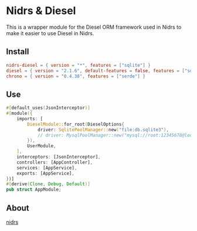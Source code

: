 # Nidrs & Diesel

This is a wrapper module for the Diesel ORM framework used in Nidrs to make it easier to use Diesel in Nidrs.

## Install

```toml
nidrs-diesel = { version = "*", features = ["sqlite"] }
diesel = { version = "2.1.6", default-features = false, features = ["sqlite", "chrono", "r2d2"] }
chrono = { version = "0.4.38", features = ["serde"] }
```

## Use

```rust
#[default_uses(JsonInterceptor)]
#[module({
    imports: [
        DieselModule::for_root(DieselOptions{
            driver: SqlitePoolManager::new("file:db.sqlite3"),
            // driver: MysqlPoolManager::new("mysql://root:12345678@localhost/hello-diesel"),
        }),
        UserModule,
    ],
    interceptors: [JsonInterceptor],
    controllers: [AppController],
    services: [AppService],
    exports: [AppService],
})]
#[derive(Clone, Debug, Default)]
pub struct AppModule;
```

## About

[nidrs](https://github.com/nidrs/nidrs)
